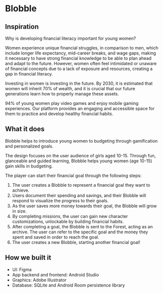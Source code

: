 # Blobble
## Inspiration

Why is developing financial literacy important for young women? 

Women experience unique financial struggles, in comparison to men, which include longer life expectancy, mid-career breaks, and wage gaps, making it necessary to have strong financial knowledge to be able to plan ahead and adapt to the future. However, women often feel intimidated or unaware of financial concepts due to a lack of exposure and resources, creating a gap in financial literacy. 

Investing in women is investing in the future. By 2030, it is estimated that women will inherit 70% of wealth, and it is crucial that our future generations learn how to properly manage these assets.

94% of young women play video games and enjoy mobile gaming experiences. Our platform provides an engaging and accessible space for them to practice and develop healthy financial habits. 

## What it does

Blobble helps to introduce young women to budgeting through gamification and personalized goals.

The design focuses on the user audience of girls aged 10-15. Through fun, glanceable and guided learning, Blobble helps young women (age 10-15) gain skills in budgeting. 


The player can start their financial goal through the following steps:
1. The user creates a Blobble to represent a financial goal they want to achieve. 
2. Users document their spending and savings, and their Blobble will respond to visualize the progress to their goals.
2. As the user saves more money towards their goal, the Blobble will grow in size.
3. By completing missions, the user can gain new character customizations, unlockable by building financial habits.
4. After completing a goal, the Blobble is sent to the Forest, acting as an archive. The user can refer to the specific goal and the money they spent and saved in order to reach the goal.
5. The user creates a new Blobble, starting another financial goal!

## How we built it
- UI: Figma
- App backend and frontend: Android Studio
- Graphics: Adobe Illustrator
- Database: SQLite and Android Room persistence library
